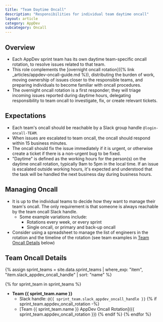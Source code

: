```yaml
---
title: "Team Daytime Oncall"
description: "Responsibilities for individual team daytime oncall"
layout: article
category: AppDev
subcategory: Oncall
---
```


## Overview

* Each AppDev sprint team has its own daytime team-specific oncall rotation, to resolve issues related to that team.
* This role complements the [overnight oncall rotation]({% link _articles/appdev-oncall-guide.md %}), distributing the burden of work, moving ownership of issues closer to the responsible teams, and preparing individuals to become familiar with oncall procedures.
* The overnight oncall rotation is a first responder; they will triage incoming issues reported during daytime hours, delegating responsibility to team oncall to investigate, fix, or create relevant tickets.

## Expectations

* Each team's oncall should be reachable by a Slack group handle `@login-oncall-TEAM`.
* When issues are escalated to team oncall, the oncall should respond within 15 business minutes.
* The oncall should fix the issue immediately if it is urgent, or otherwise create a ticket if there is a non-urgent bug to be fixed.
* "Daytime" is defined as the working hours for the person(s) on the daytime oncall rotation, typically 9am to 5pm in the local time. If an issue is escalated outside working hours, it's expected and understood that the task will be handled the next business day during business hours.

## Managing Oncall

* It is up to the individual teams to decide how they want to manage their team's oncall. The only requirement is that someone is always reachable by the team oncall Slack handle.
  * Some example variations include:
    * Rotations every week, or every sprint
    * Single oncall, or primary and back-up oncall
* Consider using a spreadsheet to manage the list of engineers in the rotation and the timeline of the rotation (see team examples in [Team Oncall Details](#team-oncall-details) below)

## Team Oncall Details

{% assign sprint_teams = site.data.sprint_teams | where_exp: "item", "item.slack_appdev_oncall_handle" | sort: "name" %}

{% for sprint_team in sprint_teams %}
* **Team {{ sprint_team.name }}**
  * Slack handle: `@{{ sprint_team.slack_appdev_oncall_handle }}`
  {% if sprint_team.appdev_oncall_rotation -%}
  * [Team {{ sprint_team.name }} AppDev Oncall Rotation]({{ sprint_team.appdev_oncall_rotation }})
  {% endif %}
{% endfor %}
